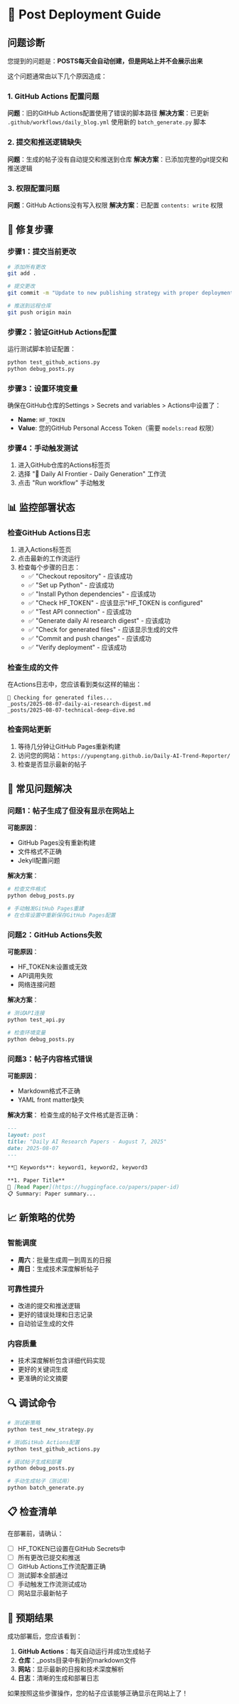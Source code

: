 # 📝 Post Deployment Guide

## 问题诊断

您提到的问题是：**POSTS每天会自动创建，但是网站上并不会展示出来**

这个问题通常由以下几个原因造成：

### 1. GitHub Actions 配置问题

**问题**：旧的GitHub Actions配置使用了错误的脚本路径
**解决方案**：已更新 `.github/workflows/daily_blog.yml` 使用新的 `batch_generate.py` 脚本

### 2. 提交和推送逻辑缺失

**问题**：生成的帖子没有自动提交和推送到仓库
**解决方案**：已添加完整的git提交和推送逻辑

### 3. 权限配置问题

**问题**：GitHub Actions没有写入权限
**解决方案**：已配置 `contents: write` 权限

## 🔧 修复步骤

### 步骤1：提交当前更改

```bash
# 添加所有更改
git add .

# 提交更改
git commit -m "Update to new publishing strategy with proper deployment"

# 推送到远程仓库
git push origin main
```

### 步骤2：验证GitHub Actions配置

运行测试脚本验证配置：

```bash
python test_github_actions.py
python debug_posts.py
```

### 步骤3：设置环境变量

确保在GitHub仓库的Settings > Secrets and variables > Actions中设置了：

- **Name**: `HF_TOKEN`
- **Value**: 您的GitHub Personal Access Token（需要 `models:read` 权限）

### 步骤4：手动触发测试

1. 进入GitHub仓库的Actions标签页
2. 选择 "🌱 Daily AI Frontier - Daily Generation" 工作流
3. 点击 "Run workflow" 手动触发

## 📊 监控部署状态

### 检查GitHub Actions日志

1. 进入Actions标签页
2. 点击最新的工作流运行
3. 检查每个步骤的日志：
   - ✅ "Checkout repository" - 应该成功
   - ✅ "Set up Python" - 应该成功
   - ✅ "Install Python dependencies" - 应该成功
   - ✅ "Check HF_TOKEN" - 应该显示"HF_TOKEN is configured"
   - ✅ "Test API connection" - 应该成功
   - ✅ "Generate daily AI research digest" - 应该成功
   - ✅ "Check for generated files" - 应该显示生成的文件
   - ✅ "Commit and push changes" - 应该成功
   - ✅ "Verify deployment" - 应该成功

### 检查生成的文件

在Actions日志中，您应该看到类似这样的输出：

```
📁 Checking for generated files...
_posts/2025-08-07-daily-ai-research-digest.md
_posts/2025-08-07-technical-deep-dive.md
```

### 检查网站更新

1. 等待几分钟让GitHub Pages重新构建
2. 访问您的网站：`https://yupengtang.github.io/Daily-AI-Trend-Reporter/`
3. 检查是否显示最新的帖子

## 🚨 常见问题解决

### 问题1：帖子生成了但没有显示在网站上

**可能原因**：
- GitHub Pages没有重新构建
- 文件格式不正确
- Jekyll配置问题

**解决方案**：
```bash
# 检查文件格式
python debug_posts.py

# 手动触发GitHub Pages重建
# 在仓库设置中重新保存GitHub Pages配置
```

### 问题2：GitHub Actions失败

**可能原因**：
- HF_TOKEN未设置或无效
- API调用失败
- 网络连接问题

**解决方案**：
```bash
# 测试API连接
python test_api.py

# 检查环境变量
python debug_posts.py
```

### 问题3：帖子内容格式错误

**可能原因**：
- Markdown格式不正确
- YAML front matter缺失

**解决方案**：
检查生成的帖子文件格式是否正确：

```markdown
---
layout: post
title: "Daily AI Research Papers - August 7, 2025"
date: 2025-08-07
---

**🔑 Keywords**: keyword1, keyword2, keyword3

**1. Paper Title**  
🔗 [Read Paper](https://huggingface.co/papers/paper-id)  
📋 Summary: Paper summary...
```

## 📈 新策略的优势

### 智能调度
- **周六**：批量生成周一到周五的日报
- **周日**：生成技术深度解析帖子

### 可靠性提升
- 改进的提交和推送逻辑
- 更好的错误处理和日志记录
- 自动验证生成的文件

### 内容质量
- 技术深度解析包含详细代码实现
- 更好的关键词生成
- 更准确的论文摘要

## 🔍 调试命令

```bash
# 测试新策略
python test_new_strategy.py

# 测试GitHub Actions配置
python test_github_actions.py

# 调试帖子生成和部署
python debug_posts.py

# 手动生成帖子（测试用）
python batch_generate.py
```

## 📋 检查清单

在部署前，请确认：

- [ ] HF_TOKEN已设置在GitHub Secrets中
- [ ] 所有更改已提交和推送
- [ ] GitHub Actions工作流配置正确
- [ ] 测试脚本全部通过
- [ ] 手动触发工作流测试成功
- [ ] 网站显示最新帖子

## 🎯 预期结果

成功部署后，您应该看到：

1. **GitHub Actions**：每天自动运行并成功生成帖子
2. **仓库**：_posts目录中有新的markdown文件
3. **网站**：显示最新的日报和技术深度解析
4. **日志**：清晰的生成和部署日志

如果按照这些步骤操作，您的帖子应该能够正确显示在网站上了！ 